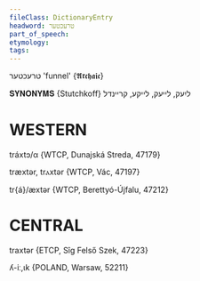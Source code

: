 ```yaml
---
fileClass: DictionaryEntry
headword: טרעכטער
part_of_speech: 
etymology: 
tags: 
---
```

טרעכטער
'funnel'
{𝕬𝖗𝖈𝖍𝖆𝖎𝖈}

𝐒𝐘𝐍𝐎𝐍𝐘𝐌𝐒 {Stutchkoff}
ליִעק, לייעק, לייקע, קריינדל

WESTERN
========

tráxtɔ/α {WTCP, Dunajská Streda, 47179}

træxtər, trⲁxtər {WTCP, Vác, 47197}

tr{á}/æxtər {WTCP, Berettyó-Újfalu, 47212}

CENTRAL
========

traxtər {ETCP, Sîg Felső Szek, 47223}

ʎ-iː,ɩk {POLAND, Warsaw, 52211}